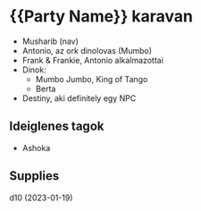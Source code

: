 # {{Party Name}} karavan

- Musharib (nav)
- Antonio, az ork dinolovas (Mumbo)
- Frank & Frankie, Antonio alkalmazottai
- Dinok:
  - Mumbo Jumbo, King of Tango
  - Berta
- Destiny, aki definitely egy NPC

## Ideiglenes tagok

- Ashoka

## Supplies

d10 (2023-01-19)
